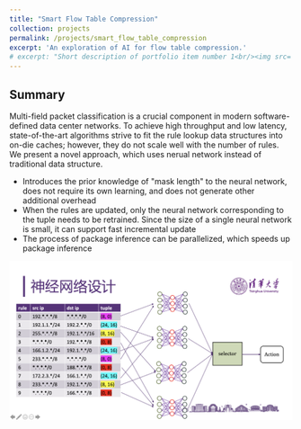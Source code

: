 ```yaml
---
title: "Smart Flow Table Compression"
collection: projects
permalink: /projects/smart_flow_table_compression
excerpt: 'An exploration of AI for flow table compression.'
# excerpt: "Short description of portfolio item number 1<br/><img src='/images/500x300.png'>"
---
```

## Summary
Multi-field packet classification is a crucial component in modern software-defined data center networks. To achieve high throughput and low latency, state-of-the-art algorithms strive to fit the rule lookup data structures into on-die caches; however, they do not scale well with the number of rules.
We present a novel approach, which uses nerual network instead of traditional data structure.
- Introduces the prior knowledge of "mask length" to the neural network, does not require its own learning, and does not generate other additional overhead
- When the rules are updated, only the neural network corresponding to the tuple needs to be retrained. Since the size of a single neural network is small, it can support fast incremental update
- The process of package inference can be parallelized, which speeds up package inference

<img class="img-responsive" src="/images/projects/NN_Flow_Table/nn_flow_table.png">